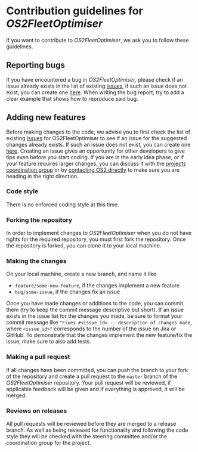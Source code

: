 # Contribution guidelines for *OS2FleetOptimiser*

If you want to contribute to *OS2FleetOptimiser*, we ask you to follow these guidelines.

## Reporting bugs
If you have encountered a bug in *OS2FleetOptimiser*, please check if an issue already exists in the list of existing [issues](https://github.com/OS2fleetoptimiser/OS2fleetoptimiser/issues), if such an issue does not exist, you can create one [here](https://github.com/OS2fleetoptimiser/OS2fleetoptimiser/issues). When writing the bug report, try to add a clear example that shows how to reproduce said bug.

## Adding new features
Before making changes to the code, we advise you to first check the list of existing [issues](https://github.com/OS2fleetoptimiser/OS2fleetoptimiser/issues) for OS2FleetOptimiser to see if an issue for the suggested changes already exists. If such an issue does not exist, you can create one [here](https://github.com/OS2fleetoptimiser/OS2fleetoptimiser/issues). Creating an issue gives an opportunity for other developers to give tips even before you start coding. If you are in the early idea phase, or if your feature requires larger changes, you can discuss it with the [projects coordination group](https://os2.eu) or by [contacting OS2 directly](https://os2.eu/kontakt) to make sure you are heading in the right direction.

### Code style
There is no enforced coding style at this time.  
  
### Forking the repository
In order to implement changes to *OS2FleetOptimiser* when you do not have rights for the required repository, you must first fork the repository. Once the repository is forked, you can clone it to your local machine.

### Making the changes
On your local machine, create a new branch, and name it like:
- `feature/some-new-feature`, if the changes implement a new feature
- `bug/some-issue`, if the changes fix an issue

Once you have made changes or additions to the code, you can commit them (try to keep the commit message descriptive but short). If an issue exists in the issue list for the changes you made, be sure to format your commit message like `"Fixes #<issue_id> -- description of changes made`, where `<issue_id>"` corresponds to the number of the issue on Jira or GitHub. To demonstrate that the changes implement the new feature/fix the issue, make sure to also add tests.

### Making a pull request
If all changes have been committed, you can push the branch to your fork of the repository and create a pull request to the `master` branch of the *OS2FleetOptimiser* repository. Your pull request will be reviewed, if applicable feedback will be given and if everything is approved, it will be merged.

### Reviews on releases

All pull requests will be reviewed before they are merged to a release branch. As well as being reviewed for functionality and following the code style they will be checked with the steering committee and/or the coordination group for the project.
